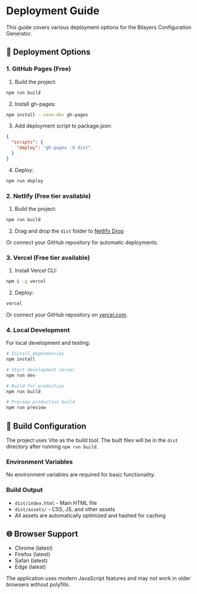 # Deployment Guide

This guide covers various deployment options for the Bilayers Configuration Generator.

## 🚀 Deployment Options

### 1. GitHub Pages (Free)

1. Build the project:
```bash
npm run build
```

2. Install gh-pages:
```bash
npm install --save-dev gh-pages
```

3. Add deployment script to package.json:
```json
{
  "scripts": {
    "deploy": "gh-pages -d dist"
  }
}
```

4. Deploy:
```bash
npm run deploy
```

### 2. Netlify (Free tier available)

1. Build the project:
```bash
npm run build
```

2. Drag and drop the `dist` folder to [Netlify Drop](https://app.netlify.com/drop)

Or connect your GitHub repository for automatic deployments.

### 3. Vercel (Free tier available)

1. Install Vercel CLI:
```bash
npm i -g vercel
```

2. Deploy:
```bash
vercel
```

Or connect your GitHub repository on [vercel.com](https://vercel.com).

### 4. Local Development

For local development and testing:

```bash
# Install dependencies
npm install

# Start development server
npm run dev

# Build for production
npm run build

# Preview production build
npm run preview
```

## 📝 Build Configuration

The project uses Vite as the build tool. The built files will be in the `dist` directory after running `npm run build`.

### Environment Variables

No environment variables are required for basic functionality.

### Build Output

- `dist/index.html` - Main HTML file
- `dist/assets/` - CSS, JS, and other assets
- All assets are automatically optimized and hashed for caching

## 🌐 Browser Support

- Chrome (latest)
- Firefox (latest)
- Safari (latest)
- Edge (latest)

The application uses modern JavaScript features and may not work in older browsers without polyfills.
